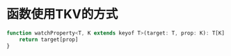 # 函数使用TKV的方式

```js
function watchProperty<T, K extends keyof T>(target: T, prop: K): T[K] {
    return target[prop]
}
```

